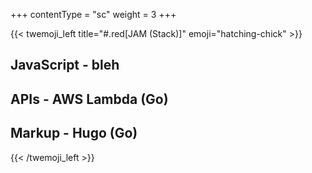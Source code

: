 +++
contentType = "sc"
weight = 3
+++

{{< twemoji_left title="#.red[JAM (Stack)]" emoji="hatching-chick" >}}
## JavaScript - bleh
## APIs - AWS Lambda (Go)
## Markup - Hugo (Go)
{{< /twemoji_left >}}
